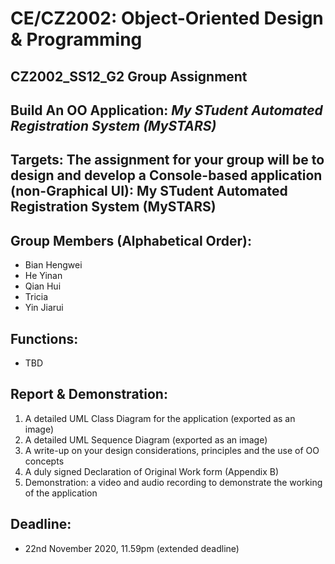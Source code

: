 # CE/CZ2002: Object-Oriented Design & Programming
## CZ2002_SS12_G2 Group Assignment
## Build An OO Application: _My STudent Automated Registration System (MySTARS)_
  
## Targets: The assignment for your group will be to design and develop a Console-based application (non-Graphical UI): My STudent Automated Registration System (MySTARS)
  
## Group Members (Alphabetical Order):
- Bian Hengwei
- He Yinan
- Qian Hui
- Tricia
- Yin Jiarui
  
## Functions:
- TBD

## Report & Demonstration:
1. A detailed UML Class Diagram for the application (exported as an image)
2. A detailed UML Sequence Diagram (exported as an image)
3. A write-up on your design considerations, principles and the use of OO concepts
4. A duly signed Declaration of Original Work form (Appendix B)
5. Demonstration: a video and audio recording to demonstrate the working of the application

## Deadline:
- 22nd November 2020, 11.59pm (extended deadline)
